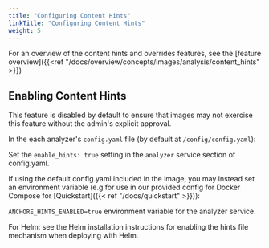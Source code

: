 ```yaml
---
title: "Configuring Content Hints"
linkTitle: "Configuring Content Hints"
weight: 5
---
```


For an overview of the content hints and overrides features, see the [feature overview]({{<ref "/docs/overview/concepts/images/analysis/content_hints" >}})

## Enabling Content Hints

This feature is disabled by default to ensure that images may not exercise this feature without the admin's explicit approval.

In the each analyzer's ```config.yaml``` file (by default at ```/config/config.yaml```):

Set the ```enable_hints: true``` setting in the ```analyzer``` service section of config.yaml.  

If using the default config.yaml included in the image, you may instead set an environment variable (e.g for use in our provided config for Docker Compose for [Quickstart]({{< ref "/docs/quickstart" >}})):

```ANCHORE_HINTS_ENABLED=true``` environment variable for the analyzer service.

For Helm: see the Helm installation instructions for enabling the hints file mechanism when deploying with Helm.
